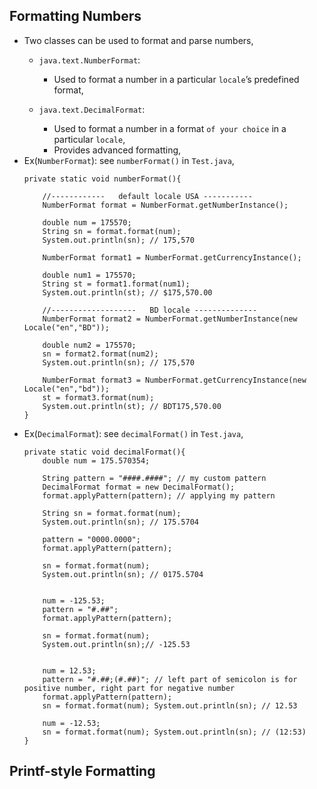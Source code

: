 

## Formatting Numbers
- Two classes can be used to format and parse numbers,
  - `java.text.NumberFormat`:
    - Used to format a number in a particular `locale`’s predefined format,
 
  - `java.text.DecimalFormat`:
    - Used to format a number in a format `of your choice` in a particular `locale`,
    - Provides advanced formatting,
- Ex(`NumberFormat`): see `numberFormat()` in `Test.java`,
    ```
    private static void numberFormat(){
    
        //------------   default locale USA -----------
        NumberFormat format = NumberFormat.getNumberInstance();
    
        double num = 175570;
        String sn = format.format(num);
        System.out.println(sn); // 175,570
    
        NumberFormat format1 = NumberFormat.getCurrencyInstance();
    
        double num1 = 175570;
        String st = format1.format(num1);
        System.out.println(st); // $175,570.00
    
        //-------------------   BD locale --------------
        NumberFormat format2 = NumberFormat.getNumberInstance(new Locale("en","BD"));
    
        double num2 = 175570;
        sn = format2.format(num2);
        System.out.println(sn); // 175,570
    
        NumberFormat format3 = NumberFormat.getCurrencyInstance(new Locale("en","bd"));
        st = format3.format(num);
        System.out.println(st); // BDT175,570.00
    }
    ```
- Ex(`DecimalFormat`): see `decimalFormat()` in `Test.java`,
    ```
    private static void decimalFormat(){
        double num = 175.570354;
    
        String pattern = "####.####"; // my custom pattern
        DecimalFormat format = new DecimalFormat();
        format.applyPattern(pattern); // applying my pattern
    
        String sn = format.format(num);
        System.out.println(sn); // 175.5704
    
        pattern = "0000.0000";
        format.applyPattern(pattern);
  
        sn = format.format(num);
        System.out.println(sn); // 0175.5704
    
  
        num = -125.53;
        pattern = "#.##";
        format.applyPattern(pattern);
    
        sn = format.format(num);
        System.out.println(sn);// -125.53
  
    
        num = 12.53;
        pattern = "#.##;(#.##)"; // left part of semicolon is for positive number, right part for negative number
        format.applyPattern(pattern);
        sn = format.format(num); System.out.println(sn); // 12.53
    
        num = -12.53;
        sn = format.format(num); System.out.println(sn); // (12:53)
    }
    ```

## Printf-style Formatting